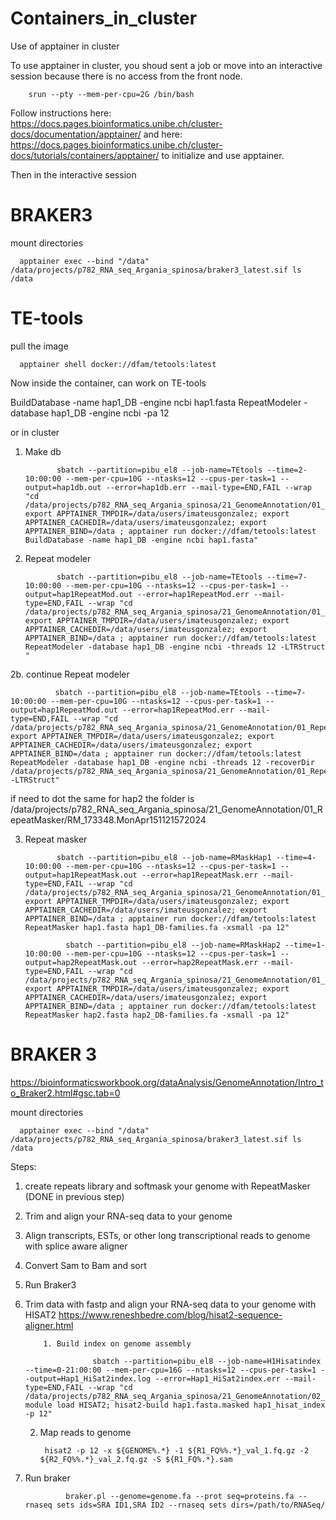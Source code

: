 # Containers_in_cluster
Use of apptainer in cluster


To use apptainer in cluster, you shoud sent a job or move into an interactive session because there is no access from the front node.

        srun --pty --mem-per-cpu=2G /bin/bash


Follow instructions here: https://docs.pages.bioinformatics.unibe.ch/cluster-docs/documentation/apptainer/ 
and here: https://docs.pages.bioinformatics.unibe.ch/cluster-docs/tutorials/containers/apptainer/ to initialize and use apptainer.

Then in the interactive session

# BRAKER3

mount directories

      apptainer exec --bind "/data" /data/projects/p782_RNA_seq_Argania_spinosa/braker3_latest.sif ls /data






# TE-tools

pull the image


      apptainer shell docker://dfam/tetools:latest


Now inside the container, can work on TE-tools


BuildDatabase -name hap1_DB -engine ncbi hap1.fasta 
RepeatModeler -database hap1_DB -engine ncbi -pa 12


or in cluster

1. Make db

              sbatch --partition=pibu_el8 --job-name=TEtools --time=2-10:00:00 --mem-per-cpu=10G --ntasks=12 --cpus-per-task=1 --output=hap1db.out --error=hap1db.err --mail-type=END,FAIL --wrap "cd /data/projects/p782_RNA_seq_Argania_spinosa/21_GenomeAnnotation/01_RepeatMasker/; export APPTAINER_TMPDIR=/data/users/imateusgonzalez; export APPTAINER_CACHEDIR=/data/users/imateusgonzalez; export APPTAINER_BIND=/data ; apptainer run docker://dfam/tetools:latest BuildDatabase -name hap1_DB -engine ncbi hap1.fasta"


2. Repeat modeler

              sbatch --partition=pibu_el8 --job-name=TEtools --time=7-10:00:00 --mem-per-cpu=10G --ntasks=12 --cpus-per-task=1 --output=hap1RepeatMod.out --error=hap1RepeatMod.err --mail-type=END,FAIL --wrap "cd /data/projects/p782_RNA_seq_Argania_spinosa/21_GenomeAnnotation/01_RepeatMasker/; export APPTAINER_TMPDIR=/data/users/imateusgonzalez; export APPTAINER_CACHEDIR=/data/users/imateusgonzalez; export APPTAINER_BIND=/data ; apptainer run docker://dfam/tetools:latest RepeatModeler -database hap1_DB -engine ncbi -threads 12 -LTRStruct "

2b. continue Repeat modeler

              sbatch --partition=pibu_el8 --job-name=TEtools --time=7-10:00:00 --mem-per-cpu=10G --ntasks=12 --cpus-per-task=1 --output=hap1RepeatMod.out --error=hap1RepeatMod.err --mail-type=END,FAIL --wrap "cd /data/projects/p782_RNA_seq_Argania_spinosa/21_GenomeAnnotation/01_RepeatMasker/; export APPTAINER_TMPDIR=/data/users/imateusgonzalez; export APPTAINER_CACHEDIR=/data/users/imateusgonzalez; export APPTAINER_BIND=/data ; apptainer run docker://dfam/tetools:latest RepeatModeler -database hap1_DB -engine ncbi -threads 12 -recoverDir /data/projects/p782_RNA_seq_Argania_spinosa/21_GenomeAnnotation/01_RepeatMasker/RM_133275.MonApr151121242024 -LTRStruct"

if need to dot the same for hap2 the folder is /data/projects/p782_RNA_seq_Argania_spinosa/21_GenomeAnnotation/01_RepeatMasker/RM_173348.MonApr151121572024


3. Repeat masker

              sbatch --partition=pibu_el8 --job-name=RMaskHap1 --time=4-10:00:00 --mem-per-cpu=10G --ntasks=12 --cpus-per-task=1 --output=hap1RepeatMask.out --error=hap1RepeatMask.err --mail-type=END,FAIL --wrap "cd /data/projects/p782_RNA_seq_Argania_spinosa/21_GenomeAnnotation/01_RepeatMasker/01_Hap1; export APPTAINER_TMPDIR=/data/users/imateusgonzalez; export APPTAINER_CACHEDIR=/data/users/imateusgonzalez; export APPTAINER_BIND=/data ; apptainer run docker://dfam/tetools:latest RepeatMasker hap1.fasta hap1_DB-families.fa -xsmall -pa 12"

                sbatch --partition=pibu_el8 --job-name=RMaskHap2 --time=1-10:00:00 --mem-per-cpu=10G --ntasks=12 --cpus-per-task=1 --output=hap2RepeatMask.out --error=hap2RepeatMask.err --mail-type=END,FAIL --wrap "cd /data/projects/p782_RNA_seq_Argania_spinosa/21_GenomeAnnotation/01_RepeatMasker/02_Hap2; export APPTAINER_TMPDIR=/data/users/imateusgonzalez; export APPTAINER_CACHEDIR=/data/users/imateusgonzalez; export APPTAINER_BIND=/data ; apptainer run docker://dfam/tetools:latest RepeatMasker hap2.fasta hap2_DB-families.fa -xsmall -pa 12"


# BRAKER 3
https://bioinformaticsworkbook.org/dataAnalysis/GenomeAnnotation/Intro_to_Braker2.html#gsc.tab=0

mount directories

      apptainer exec --bind "/data" /data/projects/p782_RNA_seq_Argania_spinosa/braker3_latest.sif ls /data

Steps:
1. create repeats library and softmask your genome with RepeatMasker (DONE in previous step)
2. Trim and align your RNA-seq data to your genome
3. Align transcripts, ESTs, or other long transcriptional reads to genome with splice aware aligner
4. Convert Sam to Bam and sort
5. Run Braker3


2. Trim data with fastp and align your RNA-seq data to your genome with HISAT2
https://www.reneshbedre.com/blog/hisat2-sequence-aligner.html



           1. Build index on genome assembly

                      sbatch --partition=pibu_el8 --job-name=H1Hisatindex --time=0-21:00:00 --mem-per-cpu=16G --ntasks=12 --cpus-per-task=1 --output=Hap1_HiSat2index.log --error=Hap1_HiSat2index.err --mail-type=END,FAIL --wrap "cd /data/projects/p782_RNA_seq_Argania_spinosa/21_GenomeAnnotation/02_HISAT2_mapping/01_Hap1; module load HISAT2; hisat2-build hap1.fasta.masked hap1_hisat_index -p 12"

   2. Map reads to genome

           hisat2 -p 12 -x ${GENOME%.*} -1 ${R1_FQ%%.*}_val_1.fq.gz -2 ${R2_FQ%%.*}_val_2.fq.gz -S ${R1_FQ%.*}.sam


        
5. Run braker

                braker.pl --genome=genome.fa --prot seq=proteins.fa --rnaseq sets ids=SRA ID1,SRA ID2 --rnaseq sets dirs=/path/to/RNASeq/

   



